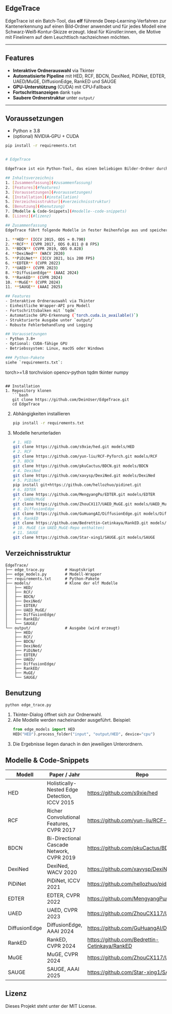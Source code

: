 ## EdgeTrace

EdgeTrace ist ein Batch‑Tool, das **elf** führende Deep‑Learning‑Verfahren zur Kantenerkennung auf einen Bild‑Ordner anwendet und für jedes Modell eine Schwarz‑Weiß‑Kontur‑Skizze erzeugt. Ideal für Künstler:innen, die Motive mit Finelinern auf dem Leuchttisch nachzeichnen möchten.

---

## Features
- **Interaktive Ordnerauswahl** via Tkinter
- **Automatisierte Pipeline** mit HED, RCF, BDCN, DexiNed, PiDiNet, EDTER, UAED/MuGE, DiffusionEdge, RankED und SAUGE
- **GPU‑Unterstützung** (CUDA) mit CPU‑Fallback
- **Fortschrittsanzeigen** dank `tqdm`
- **Saubere Ordnerstruktur** unter `output/`

---

## Voraussetzungen
- Python ≥ 3.8
- (optional) NVIDIA‑GPU + CUDA

```bash
pip install -r requirements.txt


# EdgeTrace

EdgeTrace ist ein Python-Tool, das einen beliebigen Bilder-Ordner durch elf aktuelle Deep-Learning-Modelle zur Kantenerkennung jagt und deren Ergebnisse als saubere Schwarz-Weiß-Skizzen ablegt. Die Modelle stammen aus dem [Awesome-Edge-Detection-Papers](https://github.com/MarkMoHR/Awesome-Edge-Detection-Papers) Verzeichnis. Fortschritt und Fehler werden im Terminal angezeigt.

## Inhaltsverzeichnis
1. [Zusammenfassung](#zusammenfassung)
2. [Features](#features)
3. [Voraussetzungen](#voraussetzungen)
4. [Installation](#installation)
5. [Verzeichnisstruktur](#verzeichnisstruktur)
6. [Benutzung](#benutzung)
7. [Modelle & Code-Snippets](#modelle--code-snippets)
8. [Lizenz](#lizenz)

## Zusammenfassung
EdgeTrace führt folgende Modelle in fester Reihenfolge aus und speichert die Ergebnisse jeweils unter `output/<ModellName>/`:

1. **HED** (ICCV 2015, ODS ≈ 0.790)
2. **RCF** (CVPR 2017, ODS 0.811 @ 8 FPS)
3. **BDCN** (CVPR 2019, ODS 0.828)
4. **DexiNed** (WACV 2020)
5. **PiDiNet** (ICCV 2021, bis 200 FPS)
6. **EDTER** (CVPR 2022)
7. **UAED** (CVPR 2023)
8. **DiffusionEdge** (AAAI 2024)
9. **RankED** (CVPR 2024)
10. **MuGE** (CVPR 2024)
11. **SAUGE** (AAAI 2025)

## Features
- Interaktive Ordnerauswahl via Tkinter
- Einheitliche Wrapper-API pro Modell
- Fortschrittsbalken mit `tqdm`
- Automatische GPU-Erkennung (`torch.cuda.is_available()`)
- Strukturierte Ausgabe unter `output/`
- Robuste Fehlerbehandlung und Logging

## Voraussetzungen
- Python 3.8+
- Optional: CUDA-fähige GPU
- Betriebssystem: Linux, macOS oder Windows

### Python-Pakete
siehe `requirements.txt`:
```
torch>=1.8
torchvision
opencv-python
tqdm
tkinter
numpy
```

## Installation
1. Repository klonen
   ```bash
   git clone https://github.com/DeinUser/EdgeTrace.git
   cd EdgeTrace
   ```
2. Abhängigkeiten installieren
   ```bash
   pip install -r requirements.txt
   ```
3. Modelle herunterladen
   ```bash
   # 1. HED
   git clone https://github.com/s9xie/hed.git models/HED
   # 2. RCF
   git clone https://github.com/yun-liu/RCF-PyTorch.git models/RCF
   # 3. BDCN
   git clone https://github.com/pkuCactus/BDCN.git models/BDCN
   # 4. DexiNed
   git clone https://github.com/xavysp/DexiNed.git models/DexiNed
   # 5. PiDiNet
   pip install git+https://github.com/hellozhuo/pidinet.git
   # 6. EDTER
   git clone https://github.com/MengyangPu/EDTER.git models/EDTER
   # 7. UAED/MuGE
   git clone https://github.com/ZhouCX117/UAED_MuGE.git models/UAED_MuGE
   # 8. DiffusionEdge
   git clone https://github.com/GuHuangAI/DiffusionEdge.git models/DiffusionEdge
   # 9. RankED
   git clone https://github.com/Bedrettin-Cetinkaya/RankED.git models/RankED
   # 10. MuGE (im UAED_MuGE-Repo enthalten)
   # 11. SAUGE
   git clone https://github.com/Star-xing1/SAUGE.git models/SAUGE
   ```

## Verzeichnisstruktur
```
EdgeTrace/
├── edge_trace.py         # Hauptskript
├── edge_models.py        # Modell-Wrapper
├── requirements.txt      # Python-Pakete
├── models/               # Klone der elf Modelle
│   ├── HED/
│   ├── RCF/
│   ├── BDCN/
│   ├── DexiNed/
│   ├── EDTER/
│   ├── UAED_MuGE/
│   ├── DiffusionEdge/
│   ├── RankED/
│   └── SAUGE/
└── output/               # Ausgabe (wird erzeugt)
    ├── HED/
    ├── RCF/
    ├── BDCN/
    ├── DexiNed/
    ├── PiDiNet/
    ├── EDTER/
    ├── UAED/
    ├── DiffusionEdge/
    ├── RankED/
    ├── MuGE/
    └── SAUGE/
```

## Benutzung
```bash
python edge_trace.py
```
1. Tkinter-Dialog öffnet sich zur Ordnerwahl.
2. Alle Modelle werden nacheinander ausgeführt. Beispiel:
   ```python
   from edge_models import HED
   HED("HED").process_folder("input", "output/HED", device="cpu")
   ```
3. Die Ergebnisse liegen danach in den jeweiligen Unterordnern.

## Modelle & Code-Snippets
| Modell | Paper / Jahr | Repo | Beispiel |
|-------|--------------|------|----------|
| HED | Holistically-Nested Edge Detection, ICCV 2015 | <https://github.com/s9xie/hed> | `HED().process_folder(...)` |
| RCF | Richer Convolutional Features, CVPR 2017 | <https://github.com/yun-liu/RCF-PyTorch> | `RCF().process_folder(...)` |
| BDCN | Bi-Directional Cascade Network, CVPR 2019 | <https://github.com/pkuCactus/BDCN> | `BDCN().process_folder(...)` |
| DexiNed | DexiNed, WACV 2020 | <https://github.com/xavysp/DexiNed> | `DexiNed().process_folder(...)` |
| PiDiNet | PiDiNet, ICCV 2021 | <https://github.com/hellozhuo/pidinet> | `PiDiNet().process_folder(...)` |
| EDTER | EDTER, CVPR 2022 | <https://github.com/MengyangPu/EDTER> | `EDTER().process_folder(...)` |
| UAED | UAED, CVPR 2023 | <https://github.com/ZhouCX117/UAED_MuGE> | `UAED().process_folder(...)` |
| DiffusionEdge | DiffusionEdge, AAAI 2024 | <https://github.com/GuHuangAI/DiffusionEdge> | `DiffusionEdge().process_folder(...)` |
| RankED | RankED, CVPR 2024 | <https://github.com/Bedrettin-Cetinkaya/RankED> | `RankED().process_folder(...)` |
| MuGE | MuGE, CVPR 2024 | <https://github.com/ZhouCX117/UAED_MuGE> | `MuGE().process_folder(...)` |
| SAUGE | SAUGE, AAAI 2025 | <https://github.com/Star-xing1/SAUGE> | `SAUGE().process_folder(...)` |

## Lizenz
Dieses Projekt steht unter der MIT License.

